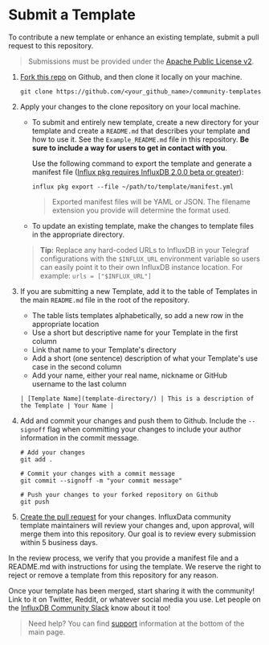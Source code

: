 # Submit a Template

To contribute a new template or enhance an existing template, submit a pull request to this repository.

> Submissions must be provided under the [Apache Public License v2](https://www.apache.org/licenses/LICENSE-2.0).



1. [Fork this repo](https://help.github.com/en/github/getting-started-with-github/fork-a-repo) on Github, and then clone it locally on your machine.
   ```
   git clone https://github.com/<your_github_name>/community-templates
   ```


2. Apply your changes to the clone repository on your local machine.


    * To submit and entirely new template, create a new directory for your template and create a `README.md` that describes your template and how to use it. See the `Example_README.md` file in this repository. **Be sure to include a way for users to get in contact with you**.

        Use the following command to export the template and generate a manifest file ([Influx pkg requires InfluxDB 2.0.0 beta or greater](https://portal.influxdata.com/downloads/)):

        ```
        influx pkg export --file ~/path/to/template/manifest.yml
        ```

        > Exported manifest files will be YAML or JSON. The filename extension you provide will determine the format used.

    * To update an existing template, make the changes to template files in the appropriate directory.

    > **Tip:** Replace any hard-coded URLs to InfluxDB in your Telegraf configurations with the `$INFLUX_URL` environment variable so users can easily point it to their own InfluxDB instance location. For example: `urls = ["$INFLUX_URL"]`

3. If you are submitting a new Template, add it to the table of Templates in the main `README.md` file in the root of the repository.

    * The table lists templates alphabetically, so add a new row in the appropriate location
    * Use a short but descriptive name for your Template in the first column
    * Link that name to your Template's directory
    * Add a short (one sentence) description of what your Template's use case in the second column
    * Add your name, either your real name, nickname or GitHub username to the last column
  
    ```
    | [Template Name](template-directory/) | This is a description of the Template | Your Name |
    ```

4. Add and commit your changes and push them to Github. Include the `--signoff` flag when committing your changes to include your author information in the commit message.

    ```
    # Add your changes
    git add .

    # Commit your changes with a commit message
    git commit --signoff -m "your commit message"

    # Push your changes to your forked repository on Github
    git push
    ```

5. [Create the pull request](https://help.github.com/en/github/collaborating-with-issues-and-pull-requests/creating-a-pull-request-from-a-fork) for your changes. InfluxData community template maintainers will review your changes and, upon approval, will merge them into this repository. Our goal is to review every submission within 5 business days.

In the review process, we verify that you provide a manifest file and a README.md with instructions for using the template. We reserve the right to reject or remove a template from this repository for any reason.

Once your template has been merged, start sharing it with the community! Link to it on Twitter, Reddit, or whatever social media you use. Let people on the [InfluxDB Community Slack](https://influxdata.com/slack) know about it too!


> Need help? You can find [support](../README.md#support) information at the bottom of the main page.
